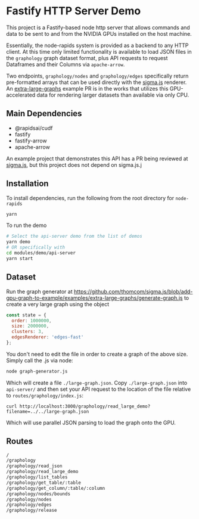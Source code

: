 # Fastify HTTP Server Demo

This project is a Fastify-based node http server that allows
commands and data to be sent to and from the NVIDIA GPUs installed
on the host machine.

Essentially, the node-rapids system is provided as a backend to any
HTTP client. At this time only limited functionality is available to
load JSON files in the `graphology` graph dataset format, plus API
requests to request Dataframes and their Columns via `apache-arrow`.

Two endpoints, `graphology/nodes` and `graphology/edges` specifically
return pre-formatted arrays that can be used directly with the
[sigma.js](https://github.com/jacomyal/sigma.js) renderer. An
[extra-large-graphs](https://github.com/jacomyal/sigma.js/pull/1252) example PR is in the works
that utilizes this GPU-accelerated data for rendering larger datasets
than available via only CPU.

## Main Dependencies
- @rapidsai/cudf
- fastify
- fastify-arrow
- apache-arrow

An example project that demonstrates this API has a PR being reviewed at [sigma.js](https://github.com/jacomyal/sigma.js),
but this project does not depend on sigma.js.j

## Installation

To install dependencies, run the following from the root directory for `node-rapids`

```bash
yarn
```

To run the demo
```bash
# Select the api-server demo from the list of demos
yarn demo
# OR specifically with
cd modules/demo/api-server
yarn start
```

## Dataset

Run the graph generator at https://github.com/thomcom/sigma.js/blob/add-gpu-graph-to-example/examples/extra-large-graphs/generate-graph.js
to create a very large graph using the object

```js
const state = {
  order: 1000000,
  size: 2000000,
  clusters: 3,
  edgesRenderer: 'edges-fast'
};
```

You don't need to edit the file in order to create a graph of the above size. Simply call the .js via node:

```bash
node graph-generator.js
```

Which will create a file `./large-graph.json`. Copy `./large-graph.json` into `api-server/` and then set your
API request to the location of the file relative to `routes/graphology/index.js`:

```
curl http://localhost:3000/graphology/read_large_demo?filename=../../large-graph.json
```

Which will use parallel JSON parsing to load the graph onto the GPU.

## Routes

```txt
/
/graphology
/graphology/read_json
/graphology/read_large_demo
/graphology/list_tables
/graphology/get_table/:table
/graphology/get_column/:table/:column
/graphology/nodes/bounds
/graphology/nodes
/graphology/edges
/graphology/release
```

